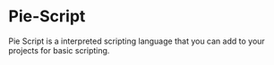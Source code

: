 # Pie-Script
Pie Script is a interpreted scripting language that you can add to your projects for basic scripting.
